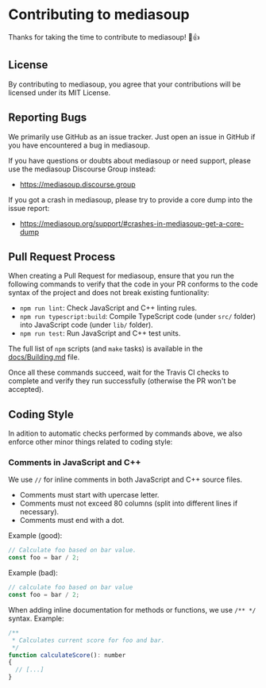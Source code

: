 # Contributing to mediasoup

Thanks for taking the time to contribute to mediasoup! 🎉👍


## License

By contributing to mediasoup, you agree that your contributions will be licensed under its MIT License.


## Reporting Bugs

We primarily use GitHub as an issue tracker. Just open an issue in GitHub if you have encountered a bug in mediasoup.

If you have questions or doubts about mediasoup or need support, please use the mediasoup Discourse Group instead:

* https://mediasoup.discourse.group

If you got a crash in mediasoup, please try to provide a core dump into the issue report:

* https://mediasoup.org/support/#crashes-in-mediasoup-get-a-core-dump


## Pull Request Process

When creating a Pull Request for mediasoup, ensure that you run the following commands to verify that the code in your PR conforms to the code syntax of the project and does not break existing funtionality:

* `npm run lint`: Check JavaScript and C++ linting rules.
* `npm run typescript:build`: Compile TypeScript code (under `src/` folder) into JavaScript code (under `lib/` folder).
* `npm run test`: Run JavaScript and C++ test units.

The full list of `npm` scripts (and `make` tasks) is available in the [docs/Building.md](../docs/Building.md) file.

Once all these commands succeed, wait for the Travis CI checks to complete and verify they run successfully (otherwise the PR won't be accepted).


## Coding Style

In adition to automatic checks performed by commands above, we also enforce other minor things related to coding style:

### Comments in JavaScript and C++

We use `//` for inline comments in both JavaScript and C++ source files.

* Comments must start with upercase letter.
* Comments must not exceed 80 columns (split into different lines if necessary).
* Comments must end with a dot.

Example (good):

```js
// Calculate foo based on bar value.
const foo = bar / 2;
```

Example (bad):

```js
// calculate foo based on bar value
const foo = bar / 2;
```

When adding inline documentation for methods or functions, we use `/** */` syntax. Example:

```js
/**
 * Calculates current score for foo and bar.
 */
function calculateScore(): number
{
  // [...]
}
```
